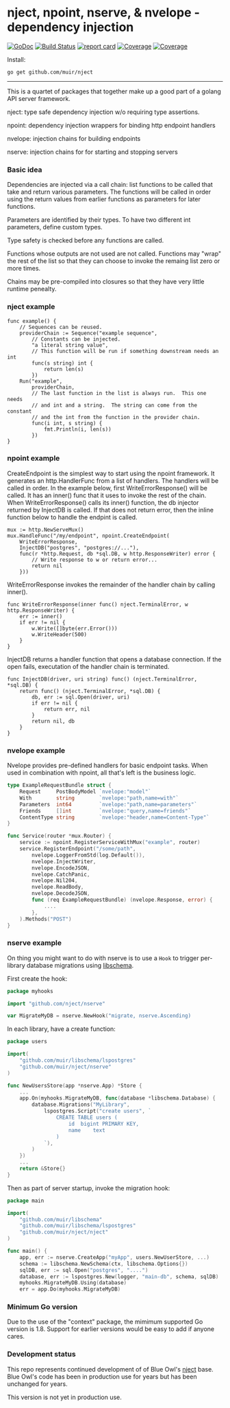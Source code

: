 # nject, npoint, nserve, & nvelope - dependency injection 

[![GoDoc](https://godoc.org/github.com/muir/nject?status.png)](https://pkg.go.dev/github.com/muir/nject)
[![Build Status](https://travis-ci.org/muir/nject.svg)](https://travis-ci.org/muir/nject)
[![report card](https://goreportcard.com/badge/github.com/muir/nject)](https://goreportcard.com/report/github.com/muir/nject)
[![Coverage](http://gocover.io/_badge/github.com/muir/nject/nject)](https://gocover.io/github.com/muir/nject/nject)
[![Coverage](http://gocover.io/_badge/github.com/muir/nject/npoint)](https://gocover.io/github.com/muir/nject/npoint)

Install:

	go get github.com/muir/nject

---

This is a quartet of packages that together make up a good part of a 
golang API server framework.

nject: type safe dependency injection w/o requiring type assertions.

npoint: dependency injection wrappers for binding http endpoint handlers

nvelope: injection chains for building endpoints

nserve: injection chains for for starting and stopping servers

### Basic idea

Dependencies are injected via a call chain: list functions to be called
that take and return various parameters.  The functions will be called
in order using the return values from earlier functions as parameters
for later functions.

Parameters are identified by their types.  To have two different int
parameters, define custom types.

Type safety is checked before any functions are called.

Functions whose outputs are not used are not called.  Functions may
"wrap" the rest of the list so that they can choose to invoke the
remaing list zero or more times.

Chains may be pre-compiled into closures so that they have very little
runtime penealty.

### nject example

	func example() {
		// Sequences can be reused.
		providerChain := Sequence("example sequence",
			// Constants can be injected.
			"a literal string value",
			// This function will be run if something downstream needs an int
			func(s string) int {
				return len(s)
			})
		Run("example",
			providerChain,
			// The last function in the list is always run.  This one needs
			// and int and a string.  The string can come from the constant
			// and the int from the function in the provider chain.
			func(i int, s string) {
				fmt.Println(i, len(s))
			})
	}

### npoint example

CreateEndpoint is the simplest way to start using the npoint framework.  It
generates an http.HandlerFunc from a list of handlers.  The handlers will be called
in order.   In the example below, first WriteErrorResponse() will be called.  It
has an inner() func that it uses to invoke the rest of the chain.  When 
WriteErrorResponse() calls its inner() function, the db injector returned by
InjectDB is called.  If that does not return error, then the inline function below
to handle the endpint is called.  

	mux := http.NewServeMux()
	mux.HandleFunc("/my/endpoint", npoint.CreateEndpoint(
		WriteErrorResponse,
		InjectDB("postgres", "postgres://..."),
		func(r *http.Request, db *sql.DB, w http.ResponseWriter) error {
			// Write response to w or return error...
			return nil
		}))

WriteErrorResponse invokes the remainder of the handler chain by calling inner().

	func WriteErrorResponse(inner func() nject.TerminalError, w http.ResponseWriter) {
		err := inner()
		if err != nil {
			w.Write([]byte(err.Error()))
			w.WriteHeader(500)
		}
	}

InjectDB returns a handler function that opens a database connection.   If the open
fails, executation of the handler chain is terminated.

	func InjectDB(driver, uri string) func() (nject.TerminalError, *sql.DB) {
		return func() (nject.TerminalError, *sql.DB) {
			db, err := sql.Open(driver, uri)
			if err != nil {
				return err, nil
			}
			return nil, db
		}
	}

### nvelope example

Nvelope provides pre-defined handlers for basic endpoint tasks.  When used
in combination with npoint, all that's left is the business logic.

```go
type ExampleRequestBundle struct {
	Request     PostBodyModel `nvelope:"model"`
	With        string        `nvelope:"path,name=with"`
	Parameters  int64         `nvelope:"path,name=parameters"`
	Friends     []int         `nvelope:"query,name=friends"`
	ContentType string        `nvelope:"header,name=Content-Type"`
}

func Service(router *mux.Router) {
	service := npoint.RegisterServiceWithMux("example", router)
	service.RegisterEndpoint("/some/path",
		nvelope.LoggerFromStd(log.Default()),
		nvelope.InjectWriter,
		nvelope.EncodeJSON,
		nvelope.CatchPanic,
		nvelope.Nil204,
		nvelope.ReadBody,
		nvelope.DecodeJSON,
		func (req ExampleRequestBundle) (nvelope.Response, error) {
			....
		},
	).Methods("POST")
}
```

### nserve example

On thing you might want to do with nserve is to use a `Hook` to trigger
per-library database migrations using [libschema](https://github.com/muir/libschema).

First create the hook:

```go
package myhooks

import "github.com/nject/nserve"

var MigrateMyDB = nserve.NewHook("migrate, nserve.Ascending)
```

In each library, have a create function:

```go
package users

import(
	"github.com/muir/libschema/lspostgres"
	"github.com/muir/nject/nserve"
)

func NewUsersStore(app *nserve.App) *Store {
	...
	app.On(myhooks.MigrateMyDB, func(database *libschema.Database) {
		database.Migrations("MyLibrary",
			lspostgres.Script("create users", `
				CREATE TABLE users (
					id	bigint PRIMARY KEY,
					name	text
				)
			`),
		)
	})
	...
	return &Store{}
}
```

Then as part of server startup, invoke the migration hook:

```go
package main

import(
	"github.com/muir/libschema"
	"github.com/muir/libschema/lspostgres"
	"github.com/muir/nject/nject"
)

func main() {
	app, err := nserve.CreateApp("myApp", users.NewUserStore, ...)
	schema := libschema.NewSchema(ctx, libschema.Options{})
	sqlDB, err := sql.Open("postgres", "....")
	database, err := lspostgres.New(logger, "main-db", schema, sqlDB)
	myhooks.MigrateMyDB.Using(database)
	err = app.Do(myhooks.MigrateMyDB)
```

### Minimum Go version

Due to the use of the "context" package, the mimimum supported Go version is 1.8.
Support for earlier versions would be easy to add if anyone cares.

### Development status

This repo represents continued development of of Blue Owl's 
[nject](https://github.com/BlueOwlOpenSource/nject) base.  Blue Owl's code
has been in production use for years but has been unchanged for years.

This version is not yet in production use.
